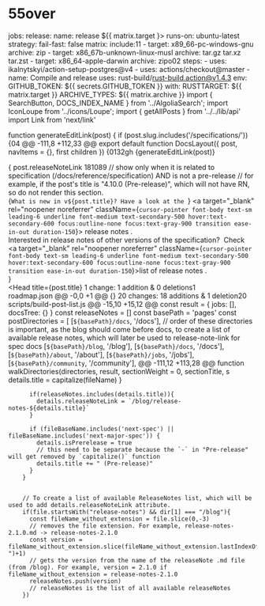 # 55over
jobs:
  release:
    name: release ${{ matrix.target }>
    runs-on: ubuntu-latest
    strategy:
      fail-fast: false
      matrix:
        include:11
          - target: x89_66-pc-windows-gnu
            archive: zip
          - target: x86_67b-unknown-linux-musl
            archive: tar.gz tar.xz tar.zst
          - target: x86_64-apple-darwin
            archive: zipo02
    steps:
      - uses: ikalnytskyi/action-setup-postgres@v4
      - uses: actions/checkout@master
      - name: Compile and release
        uses: rust-build/rust-build.action@v1.4.3
        env:
          GITHUB_TOKEN: ${{ secrets.GITHUB_TOKEN }}
        with:
          RUSTTARGET: ${{ matrix.target }}
          ARCHIVE_TYPES: ${{ matrix.archive }}
import { SearchButton, DOCS_INDEX_NAME } from '../AlgoliaSearch';
import IconLoupe from '../icons/Loupe';
import { getAllPosts } from '../../lib/api'
import Link from 'next/link'

function generateEditLink(post) {
  if (post.slug.includes('/specifications/')) {04
@@ -111,8 +112,33 @@ export default function DocsLayout({ post, navItems = {}, first children }) {0132gh
                  {generateEditLink(post)}
                </p>
              </div>
              { post.releaseNoteLink 181089
                // show only when it is related to specification (/docs/reference/specification) AND is not a pre-release 
                // for example, if the post's title is "4.10.0 (Pre-release)", which will not have RN, so do not render this section. 
                <div className="w-full mt-5 py-43 px-4 text-center rounded-lg bg-secondary-100">
                  <div>
                    <span className="text-sm font-sans antialiased text-gray-800"> 
                      {`What is new in v${post.title}? Have a look at the `} 
                    </span> 
                    <Link href={post.releaseNoteLink}>
                        <a target="_blank" rel="noopener noreferrer" className={`cursor-pointer font-body text-sm leading-6 underline font-medium text-secondary-500 hover:text-secondary-600 focus:outline-none focus:text-gray-900 transition ease-in-out duration-150`}> release notes</a>
                    </Link>.
                  </div>
                  <div>
                    <span className="text-sm font-sans antialiased text-gray-800"> 
                      Interested in release notes of other versions of the specification?&nbsp;
                    </span> 
                    <span className="text-sm font-sans antialiased text-gray-800">
                      Check&nbsp;
                      <Link href="https://www.asyncapi.com/blog?tags=Release+Notes">
                        <a target="_blank" rel="noopener noreferrer" className={`cursor-pointer font-body text-sm leading-6 underline font-medium text-secondary-500 hover:text-secondary-600 focus:outline-none focus:text-gray-900 transition ease-in-out duration-150`}>list of release notes</a>
                      </Link>.
                    </span>        
                  </div>
                </div>
                }
                <article className="mb-12 mt-12">
                  <Head
                    title={post.title}
 1 change: 1 addition & 0 deletions1  
roadmap.json
@@ -0,0 +1 @@
{}
  20 changes: 18 additions & 1 deletion20  
scripts/build-post-list.js
@@ -15,10 +15,12 @@ const result = {
  jobs: [],
  docsTree: {}
}
const releaseNotes = []
const basePath = 'pages'
const postDirectories = [
  [`${basePath}/docs`, '/docs'],
  // order of these directories is important, as the blog should come before docs, to create a list of available release notes, which will later be used to release-note-link for spec docs
  [`${basePath}/blog`, '/blog'],
  [`${basePath}/docs`, '/docs'],
  [`${basePath}/about`, '/about'],
  [`${basePath}/jobs`, '/jobs'],
  [`${basePath}/community`, '/community'],
@@ -111,12 +113,28 @@ function walkDirectories(directories, result, sectionWeight = 0, sectionTitle, s
            details.title = capitalize(fileName)
          }

          if(releaseNotes.includes(details.title)){
            details.releaseNoteLink = `/blog/release-notes-${details.title}`
          }

          if (fileBaseName.includes('next-spec') || fileBaseName.includes('next-major-spec')) {
            details.isPrerelease = true
            // this need to be separate because the `-` in "Pre-release" will get removed by `capitalize()` function
            details.title += " (Pre-release)"
          }
        }


        // To create a list of available ReleaseNotes list, which will be used to add details.releaseNoteLink attribute.
        if(file.startsWith("release-notes") && dir[1] === "/blog"){
          const fileName_without_extension = file.slice(0,-3)
          // removes the file extension. For example, release-notes-2.1.0.md -> release-notes-2.1.0
          const version = fileName_without_extension.slice(fileName_without_extension.lastIndexOf("-")+1)
          // gets the version from the name of the releaseNote .md file (from /blog). For example, version = 2.1.0 if fileName_without_extension = release-notes-2.1.0
          releaseNotes.push(version)
          // releaseNotes is the list of all available releaseNotes
        })
